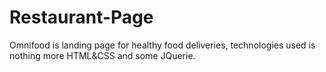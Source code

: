 # Restaurant-Page
Omnifood is landing page for healthy food deliveries, technologies used is nothing more HTML&CSS and some JQuerie.
